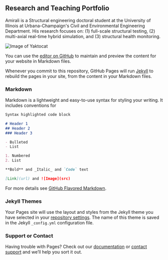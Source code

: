 
## Research and Teaching Portfolio

Amirali is a Structural engineering doctoral student at the University of Illinois at Urbana-Champaign's Civil and Environmental Engineering Department. His research focuses on: (1) full-scale structural testing, (2) multi-axial real-time hybrid simulation, and (3) structural health monitoring. 

![Image of Yaktocat](https://octodex.github.com/images/yaktocat.png)


You can use the [editor on GitHub](https://github.com/amirali223/amirali223.github.io/edit/master/index.md) to maintain and preview the content for your website in Markdown files.

Whenever you commit to this repository, GitHub Pages will run [Jekyll](https://jekyllrb.com/) to rebuild the pages in your site, from the content in your Markdown files.

### Markdown

Markdown is a lightweight and easy-to-use syntax for styling your writing. It includes conventions for

```markdown
Syntax highlighted code block

# Header 1
## Header 2
### Header 3

- Bulleted
- List

1. Numbered
2. List

**Bold** and _Italic_ and `Code` text

[Link](url) and ![Image](src)
```

For more details see [GitHub Flavored Markdown](https://guides.github.com/features/mastering-markdown/).

### Jekyll Themes

Your Pages site will use the layout and styles from the Jekyll theme you have selected in your [repository settings](https://github.com/amirali223/amirali223.github.io/settings). The name of this theme is saved in the Jekyll `_config.yml` configuration file.

### Support or Contact

Having trouble with Pages? Check out our [documentation](https://docs.github.com/categories/github-pages-basics/) or [contact support](https://github.com/contact) and we’ll help you sort it out.

